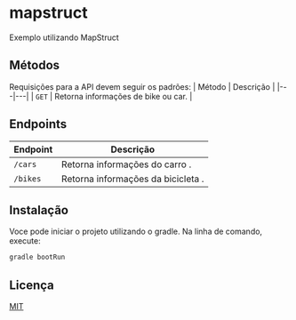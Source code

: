 # mapstruct
Exemplo utilizando MapStruct

## Métodos
Requisições para a API devem seguir os padrões:
| Método | Descrição |
|---|---|
| `GET` | Retorna informações de bike ou car. |

## Endpoints

| Endpoint | Descrição |
|---|---|
| `/cars` | Retorna informações do carro . |
| `/bikes` | Retorna informações da bicicleta . |

## Instalação

Voce pode iniciar o projeto utilizando o gradle. Na linha de comando, execute:

```bash
gradle bootRun
```

## Licença
[MIT](https://choosealicense.com/licenses/mit/)
